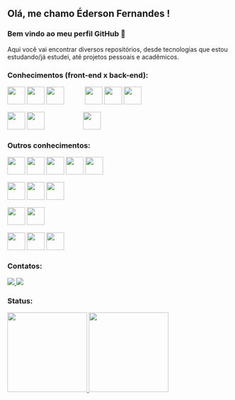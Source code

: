 ## Olá, me chamo Éderson Fernandes !

### Bem vindo ao meu perfil GitHub 👋

Aqui você vai encontrar diversos repositórios, desde tecnologias que estou estudando/já estudei, até projetos pessoais e acadêmicos.

### Conhecimentos (front-end x back-end):

<img src="https://cdn.jsdelivr.net/gh/devicons/devicon/icons/html5/html5-original-wordmark.svg" width="40" height="40" /> <img src="https://cdn.jsdelivr.net/gh/devicons/devicon/icons/css3/css3-original-wordmark.svg" width="40" height="40" /> <img src="https://cdn.jsdelivr.net/gh/devicons/devicon/icons/javascript/javascript-original.svg" width="40" height="40" /> &nbsp;&nbsp;&nbsp;&nbsp;&nbsp;&nbsp;&nbsp;&nbsp;&nbsp;&nbsp; <img src="https://cdn.jsdelivr.net/gh/devicons/devicon/icons/csharp/csharp-original.svg" width="40" height="40" /> <img src="https://cdn.jsdelivr.net/gh/devicons/devicon/icons/microsoftsqlserver/microsoftsqlserver-plain-wordmark.svg" width="40" height="40" /> <img src="https://cdn.jsdelivr.net/gh/devicons/devicon/icons/git/git-original.svg" width="40" height="40" />

<img src="https://cdn.jsdelivr.net/gh/devicons/devicon/icons/react/react-original-wordmark.svg" width="40" height="40" /> <img src="https://cdn.jsdelivr.net/gh/devicons/devicon/icons/nextjs/nextjs-original-wordmark.svg" width="40" height="40" /> &nbsp;&nbsp;&nbsp;&nbsp;&nbsp;&nbsp;&nbsp;&nbsp;&nbsp;&nbsp;&nbsp;&nbsp;&nbsp;&nbsp;&nbsp;&nbsp;&nbsp;&nbsp;&nbsp;&nbsp; <img src="https://cdn.jsdelivr.net/gh/devicons/devicon/icons/dotnetcore/dotnetcore-original.svg" width="40" height="40" />
        
### Outros conhecimentos:

<img src="https://cdn.jsdelivr.net/gh/devicons/devicon/icons/php/php-plain.svg" width="40" height="40" /> <img src="https://cdn.jsdelivr.net/gh/devicons/devicon/icons/mysql/mysql-original-wordmark.svg" width="40" height="40" /> <img src="https://cdn.jsdelivr.net/gh/devicons/devicon/icons/laravel/laravel-plain-wordmark.svg" width="40" height="40" />  <img src="https://cdn.jsdelivr.net/gh/devicons/devicon/icons/codeigniter/codeigniter-plain-wordmark.svg" width="40" height="40" /> <img src="https://cdn.jsdelivr.net/gh/devicons/devicon/icons/wordpress/wordpress-plain-wordmark.svg" width="40" height="40" />

<img src="https://cdn.jsdelivr.net/gh/devicons/devicon/icons/angularjs/angularjs-plain.svg" width="40" height="40" /> <img src="https://cdn.jsdelivr.net/gh/devicons/devicon/icons/vuejs/vuejs-original-wordmark.svg" width="40" height="40" /> <img src="https://cdn.jsdelivr.net/gh/devicons/devicon/icons/bootstrap/bootstrap-plain-wordmark.svg" width="40" height="40" />

<img src="https://cdn.jsdelivr.net/gh/devicons/devicon/icons/digitalocean/digitalocean-original-wordmark.svg" width="40" height="40" /> <img src="https://cdn.jsdelivr.net/gh/devicons/devicon/icons/nodejs/nodejs-original-wordmark.svg" width="40" height="40" />

<img src="https://cdn.jsdelivr.net/gh/devicons/devicon/icons/jira/jira-original-wordmark.svg" width="40" height="40" /> <img src="https://cdn.jsdelivr.net/gh/devicons/devicon/icons/bitbucket/bitbucket-original-wordmark.svg" width="40" height="40" /> <img src="https://cdn.jsdelivr.net/gh/devicons/devicon/icons/gitlab/gitlab-original-wordmark.svg" width="40" height="40" />

### Contatos:

<div>
  <a href="https://www.edersonfernandes.com.br" target="_blank">
    <img src="https://img.shields.io/badge/-Portifólio-%23EDEDED?style=for-the-badge&logo=googlechrome&logoColor=black" target="_blank">
  </a>
  <a href="https://www.linkedin.com/in/edersonlrf" target="_blank">
    <img src="https://img.shields.io/badge/-LinkedIn-%230077B5?style=for-the-badge&logo=linkedin&logoColor=white" target="_blank">
  </a>  
</div>

### Status:

<div>
  <a href="https://github.com/edersonlrf">
    <img height="180em" src="https://github-readme-stats.vercel.app/api?username=edersonlrf&show_icons=true&theme=dracula&include_all_commits=true&count_private=true&hide=issues,contribs"/>
    <img height="180em" src="https://github-readme-stats.vercel.app/api/top-langs/?username=edersonlrf&layout=compact&langs_count=6&theme=dracula"/>
</div>

